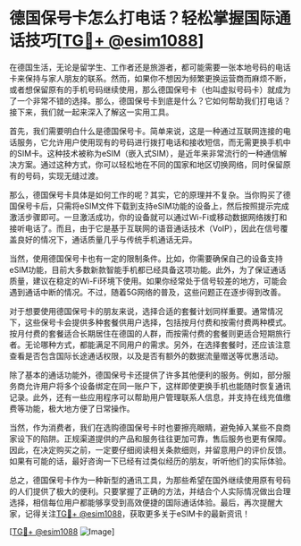 # 德国保号卡怎么打电话？轻松掌握国际通话技巧[[TG💪+ @esim1088](https://t.me/s/esim1088)]

在德国生活，无论是留学生、工作者还是旅游者，都可能需要一张本地号码的电话卡来保持与家人朋友的联系。然而，如果你不想因为频繁更换运营商而麻烦不断，或者想保留原有的手机号码继续使用，那么德国保号卡（也叫虚拟号码卡）就成为了一个非常不错的选择。那么，德国保号卡到底是什么？它如何帮助我们打电话？接下来，我们就一起来深入了解这一实用工具。

首先，我们需要明白什么是德国保号卡。简单来说，这是一种通过互联网连接的电话服务，它允许用户使用现有的号码进行拨打电话和接收短信，而无需更换手机中的SIM卡。这种技术被称为eSIM（嵌入式SIM），是近年来非常流行的一种通信解决方案。通过这种方式，你可以轻松地在不同的国家和地区切换网络，同时保留原有的号码，实现无缝过渡。

那么，德国保号卡具体是如何工作的呢？其实，它的原理并不复杂。当你购买了德国保号卡后，只需将eSIM文件下载到支持eSIM功能的设备上，然后按照提示完成激活步骤即可。一旦激活成功，你的设备就可以通过Wi-Fi或移动数据网络拨打和接听电话了。而且，由于它是基于互联网的语音通话技术（VoIP），因此在信号覆盖良好的情况下，通话质量几乎与传统手机通话无异。

当然，使用德国保号卡也有一定的限制条件。比如，你需要确保自己的设备支持eSIM功能，目前大多数新款智能手机都已经具备这项功能。此外，为了保证通话质量，建议在稳定的Wi-Fi环境下使用。如果你经常处于信号较差的地方，可能会遇到通话中断的情况。不过，随着5G网络的普及，这些问题正在逐步得到改善。

对于想要使用德国保号卡的朋友来说，选择合适的套餐计划同样重要。通常情况下，这些保号卡会提供多种套餐供用户选择，包括按月付费和按需付费两种模式。按月付费的套餐适合长期居住在德国的人群，而按需付费的套餐则更适合短期旅行者。无论哪种方式，都能满足不同用户的需求。另外，在选择套餐时，还应该注意查看是否包含国际长途通话权限，以及是否有额外的数据流量赠送等优惠活动。

除了基本的通话功能外，德国保号卡还提供了许多其他便利的服务。例如，部分服务商允许用户将多个设备绑定在同一账户下，这样即使更换手机也能随时恢复通讯记录。此外，还有一些应用程序可以帮助用户管理联系人信息，并支持在线充值缴费等功能，极大地方便了日常操作。

当然，作为消费者，我们在选购德国保号卡时也要擦亮眼睛，避免掉入某些不良商家设下的陷阱。正规渠道提供的产品和服务往往更加可靠，售后服务也更有保障。因此，在决定购买之前，一定要仔细阅读相关条款细则，并留意用户的评价反馈。如果有可能的话，最好咨询一下已经有过类似经历的朋友，听听他们的实际体验。

总之，德国保号卡作为一种新型的通讯工具，为那些希望在国外继续使用原有号码的人们提供了极大的便利。只要掌握了正确的方法，并结合个人实际情况做出合理选择，相信每位用户都能够享受到高效便捷的国际通话体验。最后，再次提醒大家，记得关注[TG💪+ @esim1088](https://t.me/s/esim1088)，获取更多关于eSIM卡的最新资讯！

[[TG💪+ @esim1088](https://t.me/s/esim1088) ![Image](https://i.postimg.cc/4NQfJmqS/Snipaste-2025-05-13-00-14-12.png)]